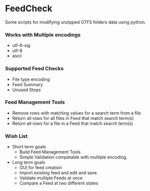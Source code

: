 # FeedCheck
Some scripts for modifying unzipped GTFS folders data using python.

### Works with Multiple encodings
- utf-8-sig
- utf-8
- ascii

### Supported Feed Checks
- File type encoding
- Feed Summary
- Unused Stops

### Feed Management Tools
- Remove rows with matching values for a search term from a file
- Return all rows for all files in Feed that match search term(s)
- Return all rows for a file in a Feed that match search term(s)

### Wish List
- Short term goals
  - Build Feed Management Tools
  - Simple Validation compatable with multiple encoding.
- Long term goals
  - GUI for feed creation
  - Import existing feed and edit and save.
  - Validate multiple Feeds at once
  - Compare a Feed at two different states
